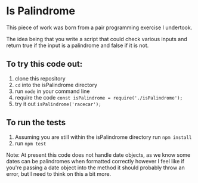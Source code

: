 # Is Palindrome

This piece of work was born from a pair programming exercise I undertook.

The idea being that you write a script that could check various inputs and return true if the input is a palindrome and false if it is not.

## To try this code out:
1. clone this repository
2. `cd` into the isPalindrome directory
3. run `node` in your command line
4. require the code `const isPalindrome = require('./isPalindrome');`
5. try it out `isPalindrome('racecar');`

## To run the tests
1. Assuming you are still within the isPalindrome directory run `npm install`
2. run `npm test`

Note: At present this code does not handle date objects, as we know some dates can be palindromes when formatted correctly however I feel like if you're passing a date object into the method it should probably throw an error, but I need to think on this a bit more.

